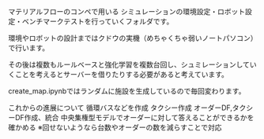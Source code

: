 マテリアルフローのコンペで用いる
シミュレーションの環境設定・ロボット設定・ベンチマークテストを行っていくフォルダです。

環境やロボットの設計まではクドウの実機（めちゃくちゃ弱いノートパソコン）で行います。

その後は複数もルールベースと強化学習を複数台回し、シュミレーションしていくことを考えるとサーバーを借りたりする必要があると考えています。

create_map.ipynbではランダムに施設を生成しているので毎回変わります。

これからの進展について
循環バスなどを作成
タクシー作成
オーダーDF,タクシーDF作成、統合
中央集権型モデルでオーダーに対して答えることができるかを確かめる
※回せないようなら台数やオーダーの数を減らすことで対応


